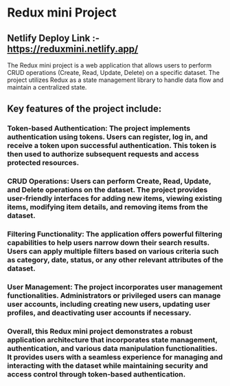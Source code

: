 # Redux mini Project

## Netlify Deploy Link :- https://reduxmini.netlify.app/

The Redux mini project is a web application that allows users to perform CRUD operations (Create, Read, Update, Delete) on a specific dataset. The project utilizes Redux as a state management library to handle data flow and maintain a centralized state.

## Key features of the project include:

### Token-based Authentication: The project implements authentication using tokens. Users can register, log in, and receive a token upon successful authentication. This token is then used to authorize subsequent requests and access protected resources.

### CRUD Operations: Users can perform Create, Read, Update, and Delete operations on the dataset. The project provides user-friendly interfaces for adding new items, viewing existing items, modifying item details, and removing items from the dataset.

### Filtering Functionality: The application offers powerful filtering capabilities to help users narrow down their search results. Users can apply multiple filters based on various criteria such as category, date, status, or any other relevant attributes of the dataset.

### User Management: The project incorporates user management functionalities. Administrators or privileged users can manage user accounts, including creating new users, updating user profiles, and deactivating user accounts if necessary.

### Overall, this Redux mini project demonstrates a robust application architecture that incorporates state management, authentication, and various data manipulation functionalities. It provides users with a seamless experience for managing and interacting with the dataset while maintaining security and access control through token-based authentication.







